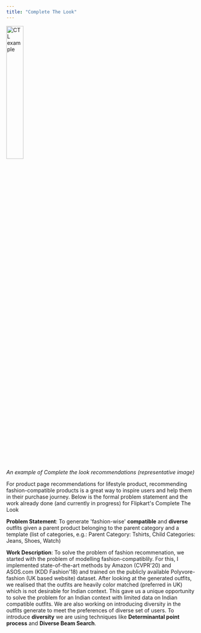 ```yaml
---
title: "Complete The Look"
---
```

<head>
<!-- Global site tag (gtag.js) - Google Analytics -->
<script async src="https://www.googletagmanager.com/gtag/js?id=G-NB6TYSXY61"></script>
<script>
  window.dataLayer = window.dataLayer || [];
  function gtag(){dataLayer.push(arguments);}
  gtag('js', new Date());

  gtag('config', 'G-NB6TYSXY61');
</script>
</head>

<img align="center" src="https://harshm121.github.io/Projects/ctl_example.jpeg" alt="CTL example" width="30%">
<br>
<em>An example of Complete the look recommendations (representative image)</em>


For product page recommendations for lifestyle product, recommending fashion-compatible products is a great way to inspire users and help them in their purchase journey. Below is the formal problem statement and the work already done (and currently in progress) for Flipkart's Complete The Look

**Problem Statement**: To generate 'fashion-wise' **compatible** and **diverse** outfits given a parent product belonging to the parent category and a template (list of categories, e.g.: Parent Category: Tshirts, Child Categories: Jeans, Shoes, Watch)


**Work Description**: To solve the problem of fashion recommenation, we started with the problem of modelling fashion-compatiblily. For this, I implemented state-of-the-art methods by Amazon (CVPR'20) and ASOS.com (KDD Fashion'18) and trained on the publicly available Polyvore-fashion (UK based website) dataset. After looking at the generated outfits, we realised that the outfits are heavily color matched (preferred in UK) which is not desirable for Indian context. This gave us a unique opportunity to solve the problem for an Indian context with limited data on Indian compatible outfits. 
We are also working on introducing diversity in the outfits generate to meet the preferences of diverse set of users. To introduce **diversity** we are using techniques like **Determinantal point process** and **Diverse Beam Search**. 
